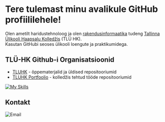 # Tere tulemast minu avalikule GitHub profiililehele!  

Olen ametilt haridustehnoloog ja olen [rakendusinformaatika](https://www.tlu.ee/haapsalu/rakendusinformaatika) tudeng [Tallinna Ülikooli Haapsalu Kolledžis](https://www.tlu.ee/haapsalu) (TLÜ HK).  
Kasutan GitHubi seoses ülikooli loengute ja praktikumidega.  

## TLÜ-HK Github-i Organisatsioonid  
- [TLUHK](https://github.com/tluhk) - õppematerjalid ja üldised repositooriumid  
- [TLUHK Portfoolio](https://github.com/TLUHK-portfolio) - kolledžis tehtud tööde repositooriumid  

[![My Skills](https://skillicons.dev/icons?i=html,css,vscode,py,js,nodejs,npm,express,mysql,git,github,md,figma,cloudflare,discord)](https://skillicons.dev)

## Kontakt  
![Email](https://img.shields.io/badge/Email-srenek_[at]_tlu.ee-0078D4?style=flat&logo=gmail&logoColor=white)
